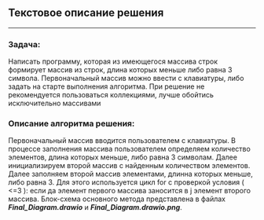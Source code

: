 ## Текстовое описание решения

***

### Задача:

Написать программу, которая из имеющегося массива строк формирует массив из строк, длина которых меньше либо равна 3 символа. Первоначальный массив можно ввести с клавиатуры, либо задать на старте выполнения алгоритма. При решение не рекомендуется пользоваться коллекциями, лучше обойтись исключительно массивами

### Описание алгоритма решения:

Первоначальный массив вводится пользователем с клавиатуры. В процессе заполнения массива пользователем определяем количество элементов, длина которых меньше, либо равна 3 символам. Далее инициализируем второй массив с найденным количеством элементов. Далее заполняем второй массив элементами, длинна которых меньше, либо равна 3. Для этого используется цикл for с проверкой условия ( <=3 ): если да элемент первого массива заносится в j элемент второго массива. 
Блок-схема основного метода представлена в файлах ***Final_Diagram.drawio*** и ***Final_Diagram.drawio.png***.